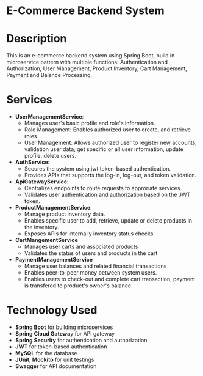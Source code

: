 # E-Commerce Backend System

# **Description**
This is an e-commerce backend system using Spring Boot, build in microservice pattern with multiple functions: Authentication and Authorization, User Management, Product Inventory, Cart Management, Payment and Balance Processing.

# **Services**

- **UserManagementService**:
  + Manages user's basic profile and role's information.
  + Role Management: Enables authorized user to create, and retrieve roles.
  + User Management: Allows authorized user to register new accounts, validation user data, get specific or all user information, update profile, delete users.
- **AuthService**:
  + Secures the system using jwt token-based authentication.
  + Provides APIs that supports the log-in, log-out, and token validation.
- **ApiGatewayService**:
  + Centralizes endpoints to route requests to approriate services.
  + Validates user authentication and authorization based on the JWT token.
- **ProductManagementService**:
  + Manage product inventory data.
  + Enables specific user to add, retrieve, update or delete products in the inventory.
  + Exposes APIs for internally inventory status checks.
- **CartMangementService**
  + Manages user carts and associated products
  + Validates the status of users and products in the cart
- **PaymentManagementService**
  + Manage user balances and related financial transactions
  + Enables peer-to-peer money between system users.
  + Enables users to check-out and complete cart transaction, payment is transfered to product's owner's balance.

# **Technology Used**
- **Spring Boot** for building microservices
- **Spring Cloud Gatewa**y for API gateway
- **Spring Security** for authentication and authorization
- **JWT** for token-based authentication
- **MySQL** for the database
- **JUnit**, **Mockito** for unit testings
- **Swagger** for API documentation
